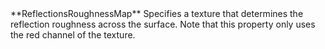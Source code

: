 <tr>
<td>**ReflectionsRoughnessMap**</td>
<td>Specifies a texture that determines the reflection roughness across the surface. Note that this property only uses the red channel of the texture.</td>
</tr>

